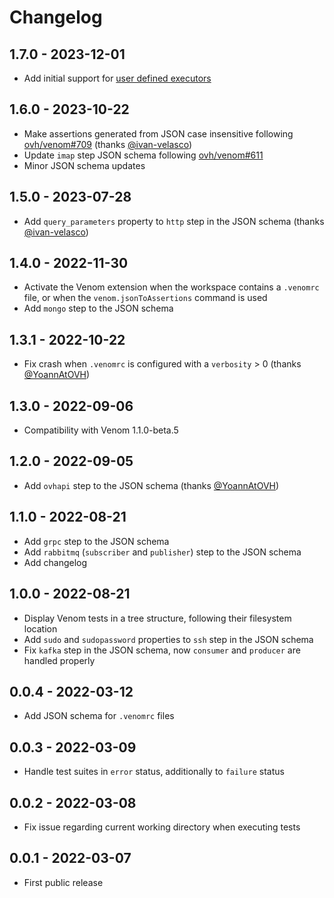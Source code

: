 # Changelog

## 1.7.0 - 2023-12-01

- Add initial support for [user defined executors](https://github.com/ovh/venom#user-defined-executors)

## 1.6.0 - 2023-10-22

- Make assertions generated from JSON case insensitive following [ovh/venom#709](https://github.com/ovh/venom/pull/709) (thanks [@ivan-velasco](https://github.com/ivan-velasco))
- Update `imap` step JSON schema following [ovh/venom#611](https://github.com/ovh/venom/pull/611)
- Minor JSON schema updates

## 1.5.0 - 2023-07-28

- Add `query_parameters` property to `http` step in the JSON schema (thanks [@ivan-velasco](https://github.com/ivan-velasco))

## 1.4.0 - 2022-11-30

- Activate the Venom extension when the workspace contains a `.venomrc` file, or when the `venom.jsonToAssertions` command is used
- Add `mongo` step to the JSON schema

## 1.3.1 - 2022-10-22

- Fix crash when `.venomrc` is configured with a `verbosity` > 0 (thanks [@YoannAtOVH](https://github.com/YoannAtOVH))

## 1.3.0 - 2022-09-06

- Compatibility with Venom 1.1.0-beta.5

## 1.2.0 - 2022-09-05

- Add `ovhapi` step to the JSON schema (thanks [@YoannAtOVH](https://github.com/YoannAtOVH))

## 1.1.0 - 2022-08-21

- Add `grpc` step to the JSON schema
- Add `rabbitmq` (`subscriber` and `publisher`) step to the JSON schema
- Add changelog

## 1.0.0 - 2022-08-21

- Display Venom tests in a tree structure, following their filesystem location
- Add `sudo` and `sudopassword` properties to `ssh` step in the JSON schema
- Fix `kafka` step in the JSON schema, now `consumer` and `producer` are handled properly

## 0.0.4 - 2022-03-12

- Add JSON schema for `.venomrc` files

## 0.0.3 - 2022-03-09

- Handle test suites in `error` status, additionally to `failure` status

## 0.0.2 - 2022-03-08

- Fix issue regarding current working directory when executing tests

## 0.0.1 - 2022-03-07

- First public release
